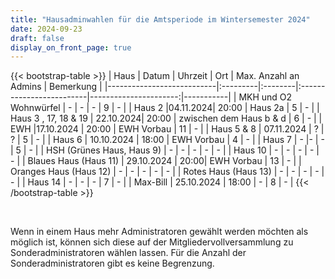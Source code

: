```yaml
---
title: "Hausadminwahlen für die Amtsperiode im Wintersemester 2024"
date: 2024-09-23
draft: false
display_on_front_page: true
---
```


{{< bootstrap-table >}}
| Haus                      | Datum    | Uhrzeit | Ort                      | Max. Anzahl an Admins | Bemerkung |
|---------------------------|:---------|:--------|:-------------------------|----------------------:|-----------|
| MKH und O2 Wohnwürfel     | - | -  | -     | 9                     |     -      |
| Haus 2                    |04.11.2024| 20:00 | Haus 2a | 5                     |   -        |
| Haus 3 , 17, 18 & 19                  | 22.10.2024| 20:00 | zwischen dem Haus b & d | 6                   |   -        |
| EWH                       |17.10.2024           |  20:00     |     EWH Vorbau                             | 11                    |    -       |
| Haus 5 & 8              | 07.11.2024              | ?        | ?                               | 5                     |     -      |
| Haus 6                    | 10.10.2024      |  18:00     |     EWH Vorbau                               | 4                     |    -       |
| Haus 7                    | -          |-      |    -                              | 5                     |    -       |
| HSH (Grünes Haus, Haus 9) |   -       |    -     |           -               |          -             |     -      |
| Haus 10      |  -     |    -      |              -                               | -                    |    -       |
| Blaues Haus (Haus 11)     | 29.10.2024 |   20:00|   EWH Vorbau |  13                 |      -     |
| Oranges Haus (Haus 12)    |  -        |     -    |          -                |             -          |     -      |
| Rotes Haus (Haus 13)      |    -      |    -     |             -             |            -           |      -     |
| Haus 14                   |  - |  -       |   -                                   | 7                    |    -       |
| Max-Bill                  |     25.10.2024   |    18:00   |  -                                        | 8                     |      -     |
{{< /bootstrap-table >}}

&nbsp;

Wenn in einem Haus mehr Administratoren gewählt werden möchten als möglich ist, können sich diese auf der
Mitgliedervollversammlung zu Sonderadministratoren wählen lassen. Für die Anzahl der Sonderadministratoren gibt es keine
Begrenzung.

